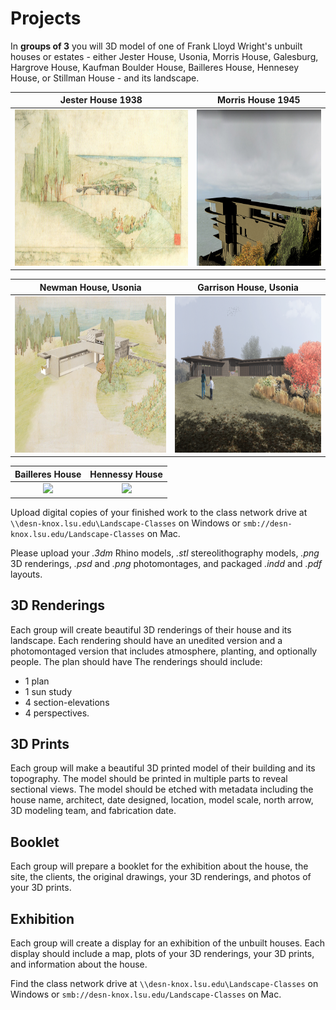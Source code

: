# Projects
In **groups of 3**
you will 3D model of one of
Frank Lloyd Wright's unbuilt houses or estates -
either Jester House, Usonia, Morris House, Galesburg,
Hargrove House, Kaufman Boulder House, Bailleres House,
Hennesey House, or Stillman House -
and its landscape.

Jester House 1938 | Morris House 1945
:-------------------------:|:-------------------------:
<img src="images/wright/jester.jpg" height="250"> | <img src="images/wright/Morris_rendering.jpg" height="250">

Newman House, Usonia   | Garrison House, Usonia
:-------------------------:|:-------------------------:
<img src="images/wright/newman_Peterson.png" height="250"> | <img src="images/wright/garrison_andrewwright.png" height="250">

Bailleres House  | Hennessy House
:-------------------------:|:-------------------------:
<img src="images/wright/bailleres_rendering.jpg" height="250"> | <img src="images/wright/hennesey_rendering.jpg" height="250">



Upload digital copies of your finished work to the class network drive
at `\\desn-knox.lsu.edu\Landscape-Classes` on Windows
or `smb://desn-knox.lsu.edu/Landscape-Classes` on Mac.

Please upload your *.3dm* Rhino models,
*.stl* stereolithography models,
*.png* 3D renderings,
*.psd* and *.png* photomontages,
and packaged *.indd* and *.pdf* layouts.

## 3D Renderings
Each group will create beautiful 3D renderings
of their house and its landscape.
Each rendering should have an unedited version
and a photomontaged version that
includes atmosphere, planting, and optionally people.
The plan should have
The renderings should include:
* 1 plan
* 1 sun study
* 4 section-elevations
* 4 perspectives.

## 3D Prints
Each group will make a beautiful 3D printed model
of their building and its topography.
The model should be printed in multiple parts
to reveal sectional views.
The model should be etched with metadata including
the house name, architect, date designed, location,
model scale, north arrow, 3D modeling team, and fabrication date.

## Booklet
Each group will prepare a booklet for the exhibition
about the house, the site, the clients, the original drawings,
your 3D renderings, and photos of your 3D prints.

## Exhibition
Each group will create a display for
an exhibition of the unbuilt houses.
Each display should include
a map,
plots of your 3D renderings,
your 3D prints, and
information about the house.

Find the class network drive at
`\\desn-knox.lsu.edu\Landscape-Classes` on Windows
or `smb://desn-knox.lsu.edu/Landscape-Classes` on Mac.
